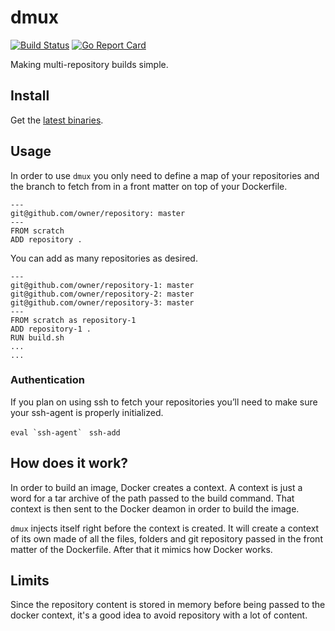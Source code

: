 # dmux
[![Build Status](https://travis-ci.org/talend-glorieux/dmux.svg?branch=master)](https://travis-ci.org/talend-glorieux/dmux) [![Go Report Card](https://goreportcard.com/badge/github.com/talend-glorieux/dmux)](https://goreportcard.com/report/github.com/talend-glorieux/dmux)

Making multi-repository builds simple.

## Install

Get the [latest binaries](https://github.com/talend-glorieux/dmux/releases/latest).

## Usage

In order to use `dmux` you only need to define a map of your repositories 
and the branch to fetch from in a front matter on top of your Dockerfile.

```
---
git@github.com/owner/repository: master
---
FROM scratch
ADD repository .
```

You can add as many repositories as desired.

```
---
git@github.com/owner/repository-1: master
git@github.com/owner/repository-2: master
git@github.com/owner/repository-3: master
---
FROM scratch as repository-1
ADD repository-1 .
RUN build.sh
...
...
```

### Authentication
If you plan on using ssh to fetch your repositories you’ll need to make sure your ssh-agent is properly initialized.

```eval `ssh-agent` ```
`ssh-add`

## How does it work?

In order to build an image, Docker creates a context. A context is just a word
for a tar archive of the path passed to the build command. That context is then
sent to the Docker deamon in order to build the image.

`dmux` injects itself right before the context is created. It will create a
context of its own made of all the files, folders and git repository passed in
the front matter of the Dockerfile. After that it mimics how Docker works. 

## Limits

Since the repository content is stored in memory before being passed to the
docker context, it's a good idea to avoid repository with a lot of content.
